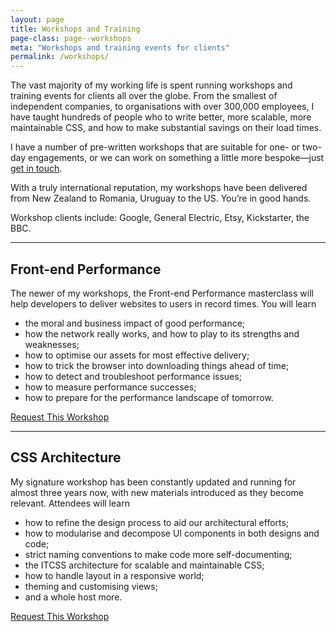 ```yaml
---
layout: page
title: Workshops and Training
page-class: page--workshops
meta: "Workshops and training events for clients"
permalink: /workshops/
---
```


The vast majority of my working life is spent running workshops and training
events for clients all over the globe. From the smallest of independent
companies, to organisations with over 300,000 employees, I have taught hundreds
of people who to write better, more scalable, more maintainable CSS, and how to
make substantial savings on their load times.

I have a number of pre-written workshops that are suitable for one- or two-day
engagements, or we can work on something a little more bespoke—just [get in
touch](/contact/).

With a truly international reputation, my workshops have been delivered from New
Zealand to Romania, Uruguay to the US. You’re in good hands.

Workshop clients include: Google, General Electric, Etsy, Kickstarter, the BBC.

- - -

## Front-end Performance

The newer of my workshops, the Front-end Performance masterclass will help
developers to deliver websites to users in record times. You will learn

* the moral and business impact of good performance;
* how the network really works, and how to play to its strengths and weaknesses;
* how to optimise our assets for most effective delivery;
* how to trick the browser into downloading things ahead of time;
* how to detect and troubleshoot performance issues;
* how to measure performance successes;
* how to prepare for the performance landscape of tomorrow.

<a href="mailto:csswizardry@gmail.com?subject=Performance%20Workshop" class="btn  btn--full">Request This Workshop</a>

- - -

## CSS Architecture

My signature workshop has been constantly updated and running for almost three
years now, with new materials introduced as they become relevant. Attendees will
learn

* how to refine the design process to aid our architectural efforts;
* how to modularise and decompose UI components in both designs and code;
* strict naming conventions to make code more self-documenting;
* the ITCSS architecture for scalable and maintainable CSS;
* how to handle layout in a responsive world;
* theming and customising views;
* and a whole host more.

<a href="mailto:csswizardry@gmail.com?subject=CSS%20Architecture%20Workshop" class="btn  btn--full">Request This Workshop</a>
